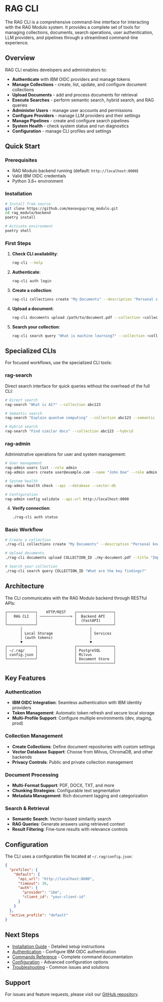 # RAG CLI

The RAG CLI is a comprehensive command-line interface for interacting with the RAG Modulo system. It provides a complete set of tools for managing collections, documents, search operations, user authentication, LLM providers, and pipelines through a streamlined command-line experience.

## Overview

RAG CLI enables developers and administrators to:

- **Authenticate** with IBM OIDC providers and manage tokens
- **Manage Collections** - create, list, update, and configure document collections
- **Upload Documents** - add and process documents for retrieval
- **Execute Searches** - perform semantic search, hybrid search, and RAG queries
- **Administer Users** - manage user accounts and permissions
- **Configure Providers** - manage LLM providers and their settings
- **Manage Pipelines** - create and configure search pipelines
- **System Health** - check system status and run diagnostics
- **Configuration** - manage CLI profiles and settings

## Quick Start

### Prerequisites

- RAG Modulo backend running (default: `http://localhost:8000`)
- Valid IBM OIDC credentials
- Python 3.8+ environment

### Installation

```bash
# Install from source
git clone https://github.com/manavgup/rag_modulo.git
cd rag_modulo/backend
poetry install

# Activate environment
poetry shell
```

### First Steps

1. **Check CLI availability**:
   ```bash
   rag-cli --help
   ```

2. **Authenticate**:
   ```bash
   rag-cli auth login
   ```

3. **Create a collection**:
   ```bash
   rag-cli collections create "My Documents" --description "Personal collection"
   ```

4. **Upload a document**:
   ```bash
   rag-cli documents upload /path/to/document.pdf --collection <collection-id>
   ```

5. **Search your collection**:
   ```bash
   rag-cli search query "What is machine learning?" --collection <collection-id>
   ```

## Specialized CLIs

For focused workflows, use the specialized CLI tools:

### rag-search
Direct search interface for quick queries without the overhead of the full CLI:

```bash
# Direct search
rag-search "What is AI?" --collection abc123

# Semantic search
rag-search "Explain quantum computing" --collection abc123 --semantic

# Hybrid search
rag-search "Find similar docs" --collection abc123 --hybrid
```

### rag-admin
Administrative operations for user and system management:

```bash
# User management
rag-admin users list --role admin
rag-admin users create user@example.com --name "John Doe" --role admin

# System health
rag-admin health check --api --database --vector-db

# Configuration
rag-admin config validate --api-url http://localhost:8000
```

4. **Verify connection**:
   ```bash
   ./rag-cli auth status
   ```

### Basic Workflow

```bash
# Create a collection
./rag-cli collections create "My Documents" --description "Personal knowledge base"

# Upload documents
./rag-cli documents upload COLLECTION_ID ./my-document.pdf --title "Important Document"

# Search your collection
./rag-cli search query COLLECTION_ID "What are the key findings?"
```

## Architecture

The CLI communicates with the RAG Modulo backend through RESTful APIs:

```
┌─────────────┐    HTTP/REST    ┌─────────────────┐
│   RAG CLI   │ ──────────────> │  Backend API    │
│             │                 │  (FastAPI)      │
└─────────────┘                 └─────────────────┘
       │                               │
       │ Local Storage                 │ Services
       │ (auth tokens)                 │
       ▼                               ▼
┌─────────────┐                 ┌─────────────────┐
│ ~/.rag/     │                 │ PostgreSQL      │
│ config.json │                 │ Milvus          │
└─────────────┘                 │ Document Store  │
                                └─────────────────┘
```

## Key Features

### Authentication
- **IBM OIDC Integration**: Seamless authentication with IBM identity providers
- **Token Management**: Automatic token refresh and secure local storage
- **Multi-Profile Support**: Configure multiple environments (dev, staging, prod)

### Collection Management
- **Create Collections**: Define document repositories with custom settings
- **Vector Database Support**: Choose from Milvus, ChromaDB, and other backends
- **Privacy Controls**: Public and private collection management

### Document Processing
- **Multi-Format Support**: PDF, DOCX, TXT, and more
- **Chunking Strategies**: Configurable text segmentation
- **Metadata Management**: Rich document tagging and categorization

### Search & Retrieval
- **Semantic Search**: Vector-based similarity search
- **RAG Queries**: Generate answers using retrieved context
- **Result Filtering**: Fine-tune results with relevance controls

## Configuration

The CLI uses a configuration file located at `~/.rag/config.json`:

```json
{
  "profiles": {
    "default": {
      "api_url": "http://localhost:8000",
      "timeout": 30,
      "auth": {
        "provider": "ibm",
        "client_id": "your-client-id"
      }
    }
  },
  "active_profile": "default"
}
```

## Next Steps

- [Installation Guide](installation.md) - Detailed setup instructions
- [Authentication](authentication.md) - Configure IBM OIDC authentication
- [Commands Reference](commands/index.md) - Complete command documentation
- [Configuration](configuration.md) - Advanced configuration options
- [Troubleshooting](troubleshooting.md) - Common issues and solutions

## Support

For issues and feature requests, please visit our [GitHub repository](https://github.com/manavgup/rag_modulo/issues).
